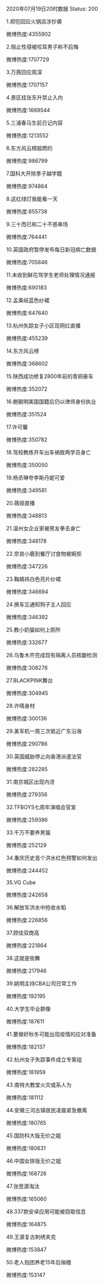 2020年07月19日20时数据
Status: 200

1.郑恺回应火锅店涉抄袭

微博热度:4355902

2.阻止性侵被咬耳男子称不后悔

微博热度:1707729

3.万茜回应周深

微博热度:1707157

4.景区挂张东升禁止入内

微博热度:1669544

5.三浦春马生前日记内容

微博热度:1213552

6.东方风云榜超燃的

微博热度:986799

7.国科大开除季子越学籍

微博热度:974864

8.这红绿灯我能看一天

微博热度:855738

9.三十而已和二十不惑串场

微博热度:764441

10.英国政府暂停发布每日新冠病亡数据

微博热度:705846

11.未收到鲜花骂学生老师处理情况通报

微博热度:690183

12.孟美岐蓝色纱裙

微博热度:647640

13.杭州失踪女子小区现网红直播

微博热度:455239

14.东方风云榜

微博热度:368602

15.陕西成功修复2800年前的青铜豪车

微博热度:352072

16.鲍毓明美国国籍后仍以律师身份执业

微博热度:351524

17.许可馨

微博热度:350782

18.驾校教练开车出车祸致两学员身亡

微博热度:350050

19.杨丞琳夸李斯丹妮可爱

微博热度:349581

20.薇娅直播

微博热度:348813

21.温州女企业家被男友拳击身亡

微博热度:348178

22.奈良小鹿到餐厅讨食物被婉拒

微博热度:347226

23.鞠婧祎白色亮片纱裙

微博热度:346694

24.换车忘通知狗子主人回应

微博热度:346392

25.教小奶猫如何上厕所

微博热度:332677

26.乌鲁木齐完成现有隔离人员核酸检测

微博热度:308278

27.BLACKPINK舞台

微博热度:304945

28.许晴身材

微博热度:300136

29.美军机一周三次抵近广东沿海

微博热度:290786

30.英国威胁停止向香港派遣法官

微博热度:282285

31.南京城区出现内涝

微博热度:279356

32.TFBOYS七周年演唱会官宣

微博热度:259386

33.千万不要养黑猫

微博热度:252129

34.重庆历史首个洪水红色预警如何发出

微博热度:244452

35.VG Cube

微博热度:242658

36.解放军洪水中抢收水稻

微博热度:226856

37.顾佳双商高

微博热度:221864

38.这就是街舞

微博热度:217946

39.姚明主持CBA公司日常工作

微博热度:192195

40.大学生毕业群像

微博热度:187611

41.要做好秋冬可能出现疫情的应对准备

微博热度:182137

42.杭州女子失踪事件成立专案组

微博热度:181959

43.南特大教堂火灾或系人为

微博热度:181112

44.安徽三河古镇居民凌晨紧急撤离

微博热度:180765

45.国防科大版无价之姐

微博热度:180631

46.中国女排版无价之姐

微博热度:168726

47.张思源淘汰

微博热度:165060

48.337款安卓应用可能被窃取信息

微博热度:164875

49.王源复古刺绣夹克

微博热度:153847

50.老人抱团养老15年后捐楼

微博热度:153147

